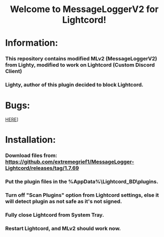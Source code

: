 <h1 align="center">Welcome to MessageLoggerV2 for Lightcord!</h1>
<p>
</p>

# Information:
### This repository contains modified MLv2 (MessageLoggerV2) from Lighty, modified to work on Lightcord (Custom Discord Client)
### Lighty, author of this plugin decided to block Lightcord.

# Bugs:
[HERE](https://github.com/extremegrief1/MessageLogger-Lightcord/issues)]

# Installation:
### Download files from: https://github.com/extremegrief1/MessageLogger-Lightcord/releases/tag/1.7.69
### Put the plugin files in the %AppData%\Lightcord_BD\plugins.
### Turn off "Scan Plugins" option from Lightcord settings, else it will detect plugin as not safe as it's not signed.
### Fully close Lightcord from System Tray.
### Restart Lightcord, and MLv2 should work now.
